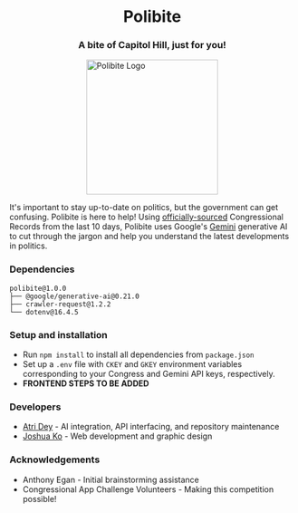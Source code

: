 <h1 align="center">Polibite</h1><p align="center">
<h3 align="center">A bite of Capitol Hill, just for you!</h3><p align="center">
<p align="center">
  <div style="display: flex; justify-content: center; align-items: center;">
    <img src="https://cdn.discordapp.com/attachments/777961961576071169/1298437204497928243/logo.png?ex=67198f61&is=67183de1&hm=9bb31f6d1320f8e06bd5f7292ac8fccbd2f1af4509b297eaff513ab91cffca89&" width="232" height="238" alt="Polibite Logo"/>
  </div>
</p>

It's important to stay up-to-date on politics, but the government can get confusing. Polibite is here to help! Using [officially-sourced](https://github.com/LibraryOfCongress/api.congress.gov/) Congressional Records from the last 10 days, Polibite uses Google's [Gemini](https://github.com/google-gemini) generative AI to cut through the jargon and help you understand the latest developments in politics.

### Dependencies
```
polibite@1.0.0
├── @google/generative-ai@0.21.0
├── crawler-request@1.2.2
└── dotenv@16.4.5
```

### Setup and installation
* Run `npm install` to install all dependencies from `package.json`
* Set up a `.env` file with `CKEY` and `GKEY` environment variables corresponding to your Congress and Gemini API keys, respectively.
* **FRONTEND STEPS TO BE ADDED**

### Developers
* [Atri Dey](https://github.com/atride) - AI integration, API interfacing, and repository maintenance
* [Joshua Ko](https://github.com/Joshua-Ko7) - Web development and graphic design   

### Acknowledgements
* Anthony Egan - Initial brainstorming assistance
* Congressional App Challenge Volunteers - Making this competition possible!
